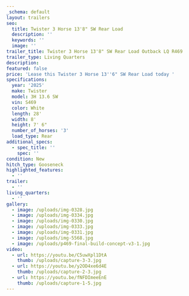 ```yaml
---
_schema: default
layout: trailers
seo:
  title: Twister 3 Horse 13'8" SW Rear Load
  description: ''
  keywords: ''
  image: ''
trailer_title: Twister 3 Horse 13'8" SW Rear Load Outback LQ R469
trailer_type: Living Quarters
description:
featured: false
price: 'Lease this Twister 3 Horse 13''6" SW Rear Load today '
specifications:
  year: '2025'
  make: Twister
  model: 3H 13.6 SW
  vin: S469
  color: White
  length: 28'
  width: 8'
  height: 7' 6"
  number_of_horses: '3'
  load_type: Rear
additional_specs:
  - spec_title: ''
    spec: ''
condition: New
hitch_type: Gooseneck
highlighted_features:
  - ''
trailer:
  - ''
living_quarters:
  - ''
gallery:
  - image: /uploads/img-0328.jpg
  - image: /uploads/img-0334.jpg
  - image: /uploads/img-0330.jpg
  - image: /uploads/img-0333.jpg
  - image: /uploads/img-0331.jpg
  - image: /uploads/img-5568.jpg
  - image: /uploads/p469-final-build-concept-v3-1.jpg
video:
  - url: https://youtu.be/C5uwXpl1DtA
    thumb: /uploads/capture-3-3.jpg
  - url: https://youtu.be/y2OD4xe6d4E
    thumb: /uploads/capture-2-3.jpg
  - url: https://youtu.be/fNFDImeeEnE
    thumb: /uploads/capture-1-5.jpg
---
```

